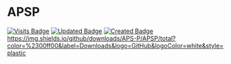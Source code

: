 # APSP
[![Visits Badge](https://badges.pufler.dev/visits/puf17640/git-badges)](https://badges.pufler.dev) [![Updated Badge](https://badges.pufler.dev/updated/puf17640/git-badges)](https://badges.pufler.dev) [![Created Badge](https://badges.pufler.dev/created/puf17640/git-badges)](https://badges.pufler.dev) https://img.shields.io/github/downloads/APS-P/APSP/total?color=%2300ff00&label=Downloads&logo=GitHub&logoColor=white&style=plastic
